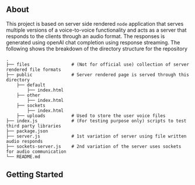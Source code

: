 ## About 
This project is based on server side rendered `node` application that serves multiple versions of a voice-to-voice functionality and acts as a server that responds to the clients through an audio format. The responses is generated using openAI chat completion using response streaming. The following shows the breakdown of the directory structure for the repository

    .
    ├── files                # (Not for official use) collection of server rendered file formats
    ├── public               # Server rendered page is served through this directory
        ├── default 
            ├── index.html
        ├── other
            ├── index.html
        ├── sockets          
            ├── index.html
        ├── uploads          # Used to store the user voice files
    ├── index.js             # (For testing purpose only) scripts to test third party libraries
    ├── package.json         
    ├── server.js            # 1st variation of server using file written audio responds 
    ├── sockets-server.js    # 2nd variation of the server uses sockets for audio communication
    └── README.md

## Getting Started
